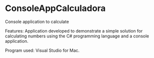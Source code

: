 # ConsoleAppCalculadora
 Console application to calculate
 
 Features:
 Application developed to demonstrate a simple solution for calculating numbers using the C# programming language and a console application.
 
 Program used: Visual Studio for Mac.
 
 
 


